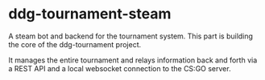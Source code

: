 # ddg-tournament-steam
A steam bot and backend for the tournament system. This part is building the core of the ddg-tournament project.

It manages the entire tournament and relays information back and forth via a REST API and a local websocket connection to the CS:GO server.
